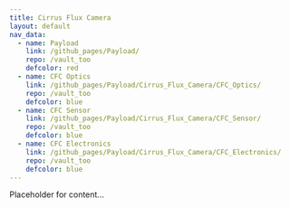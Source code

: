 ```yaml
---
title: Cirrus Flux Camera
layout: default
nav_data:
  - name: Payload
    link: /github_pages/Payload/
    repo: /vault_too
    defcolor: red
  - name: CFC Optics
    link: /github_pages/Payload/Cirrus_Flux_Camera/CFC_Optics/
    repo: /vault_too
    defcolor: blue
  - name: CFC Sensor
    link: /github_pages/Payload/Cirrus_Flux_Camera/CFC_Sensor/
    repo: /vault_too
    defcolor: blue
  - name: CFC Electronics
    link: /github_pages/Payload/Cirrus_Flux_Camera/CFC_Electronics/
    repo: /vault_too
    defcolor: blue
---
```



Placeholder for content...
